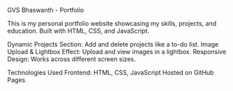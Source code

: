 GVS Bhaswanth - Portfolio

This is my personal portfolio website showcasing my skills, projects, and education. Built with HTML, CSS, and JavaScript.


Dynamic Projects Section: Add and delete projects like a to-do list.
Image Upload & Lightbox Effect: Upload and view images in a lightbox.
 Responsive Design: Works across different screen sizes.

Technologies Used
Frontend: HTML, CSS, JavaScript
Hosted on GitHub Pages

